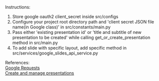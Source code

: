 Instructions:

1. Store google oauth2 client_secret inside src/configs
2. Configure your project root directory path and 'client secret JSON file name(in Google class)' in
   src/constants/main.py
3. Pass either 'existing presentation id' or 'title and subtitle of new presentation to be created' while calling
   get_or_create_presentation method in src/main.py
4. To add slide with specific layout, add specific method in src/services/google_slides_api_service.py

References:  
[Google Requests](https://developers.google.com/slides/api/reference/rest/v1/presentations/request)  
[Create and manage presentations](https://developers.google.com/slides/api/guides/presentations)